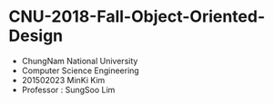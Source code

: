 # CNU-2018-Fall-Object-Oriented-Design
- ChungNam National University
- Computer Science Engineering
- 201502023 MinKi Kim
- Professor : SungSoo Lim
